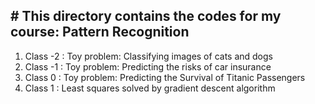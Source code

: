 ﻿﻿# This directory contains the codes for my course: Pattern Recognition---1. Class -2 : Toy problem: Classifying images of cats and dogs1. Class -1 : Toy problem: Predicting the risks of car insurance 1. Class  0 : Toy problem: Predicting the Survival of Titanic Passengers 1. Class  1 : Least squares solved by gradient descent algorithm